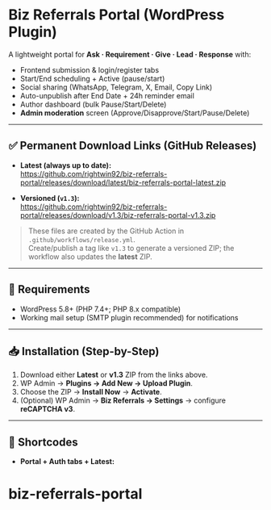 # Biz Referrals Portal (WordPress Plugin)

A lightweight portal for **Ask · Requirement · Give · Lead · Response** with:
- Frontend submission & login/register tabs
- Start/End scheduling + Active (pause/start)
- Social sharing (WhatsApp, Telegram, X, Email, Copy Link)
- Auto-unpublish after End Date + 24h reminder email
- Author dashboard (bulk Pause/Start/Delete)
- **Admin moderation** screen (Approve/Disapprove/Start/Pause/Delete)

---

## ✅ Permanent Download Links (GitHub Releases)

- **Latest (always up to date):**  
  https://github.com/rightwin92/biz-referrals-portal/releases/download/latest/biz-referrals-portal-latest.zip

- **Versioned (`v1.3`):**  
  https://github.com/rightwin92/biz-referrals-portal/releases/download/v1.3/biz-referrals-portal-v1.3.zip

> These files are created by the GitHub Action in `.github/workflows/release.yml`.  
> Create/publish a tag like `v1.3` to generate a versioned ZIP; the workflow also updates the **latest** ZIP.

---

## 🔧 Requirements
- WordPress 5.8+ (PHP 7.4+; PHP 8.x compatible)
- Working mail setup (SMTP plugin recommended) for notifications

---

## 📥 Installation (Step-by-Step)
1. Download either **Latest** or **v1.3** ZIP from the links above.  
2. WP Admin → **Plugins → Add New → Upload Plugin**.  
3. Choose the ZIP → **Install Now** → **Activate**.  
4. (Optional) WP Admin → **Biz Referrals → Settings** → configure **reCAPTCHA v3**.

---

## 🧱 Shortcodes
- **Portal + Auth tabs + Latest:**  
# biz-referrals-portal
